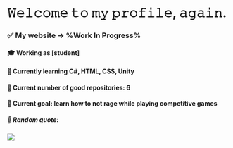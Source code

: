# 𝚆𝚎𝚕𝚌𝚘𝚖𝚎 𝚝𝚘 𝚖𝚢 𝚙𝚛𝚘𝚏𝚒𝚕𝚎, 𝚊𝚐𝚊𝚒𝚗.
### ✅ My website -> %Work In Progress%
#### 🎓 Working as [student]
#### 🤔 Currently learning C#, HTML, CSS, Unity
#### 🔖 Current number of good repositories: 6
#### 🔺 Current goal: learn how to not rage while playing competitive games

##### 🎲 Random quote:

![](https://quotes-github-readme.vercel.app/api?type=horizontal&theme=dark)
